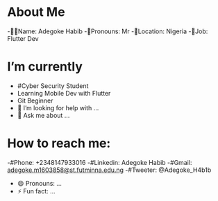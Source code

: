 #  About Me
-👳‍♂️Name: Adegoke Habib
-👨Pronouns: Mr
-🧭Location: Nigeria
-💼Job: Flutter Dev



#   I’m currently 
- #Cyber Security Student
- Learning Mobile Dev with Flutter
- Git Beginner
- 🤔 I’m looking for help with ...
- 💬 Ask me about ...
# How to reach me:
-#Phone: +2348147933016
-#Linkedin: Adegoke Habib
-#Gmail: adegoke.m1603858@st.futminna.edu.ng
-#Tweeter: @Adegoke_H4b1b
- 😄 Pronouns: ...
- ⚡ Fun fact: ...
